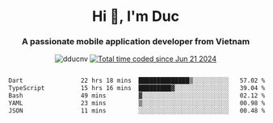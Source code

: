 <h1 align="center">
  Hi 👋, I'm  Duc</h1>
<h3 align="center">A passionate mobile application developer from Vietnam</h3>  
  
<p align="center"> <img src="https://komarev.com/ghpvc/?username=dducnv&label=Profile%20views&color=0e75b6&style=flat" alt="dducnv" /> 
<a href="https://wakatime.com/@4d2a2cd9-1bcb-4dd1-84a4-dce128a35137"><img src="https://wakatime.com/badge/user/4d2a2cd9-1bcb-4dd1-84a4-dce128a35137.svg" alt="Total time coded since Jun 21 2024" /></a>
</p>  

<div style="width: 100vw; overflow-x: auto; flex:center">
  <!--START_SECTION:waka-->

```txt
Dart                22 hrs 18 mins  ██████████████▒░░░░░░░░░░   57.02 %
TypeScript          15 hrs 16 mins  █████████▓░░░░░░░░░░░░░░░   39.04 %
Bash                49 mins         ▓░░░░░░░░░░░░░░░░░░░░░░░░   02.12 %
YAML                23 mins         ▒░░░░░░░░░░░░░░░░░░░░░░░░   00.98 %
JSON                11 mins         ░░░░░░░░░░░░░░░░░░░░░░░░░   00.48 %
```

<!--END_SECTION:waka-->
</div>




  
